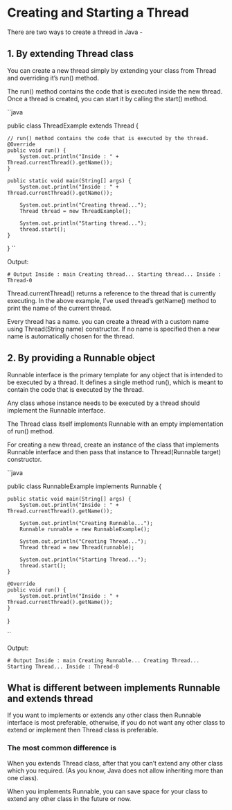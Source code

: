 # Creating and Starting a Thread

There are two ways to create a thread in Java -

## 1. By extending Thread class

You can create a new thread simply by extending your class from Thread and overriding it’s run() method.

The run() method contains the code that is executed inside the new thread. Once a thread is created, you can start it by calling the start() method.

``java

public class ThreadExample extends Thread {

    // run() method contains the code that is executed by the thread.
    @Override
    public void run() {
        System.out.println("Inside : " + Thread.currentThread().getName());
    }

    public static void main(String[] args) {
        System.out.println("Inside : " + Thread.currentThread().getName());

        System.out.println("Creating thread...");
        Thread thread = new ThreadExample();

        System.out.println("Starting thread...");
        thread.start();
    }
}
``

Output:

``
    # Output
    Inside : main
    Creating thread...
    Starting thread...
    Inside : Thread-0
``

Thread.currentThread() returns a reference to the thread that is currently executing. In the above example, I’ve used thread’s getName() method to print the name of the current thread.

Every thread has a name. you can create a thread with a custom name using Thread(String name) constructor. If no name is specified then a new name is automatically chosen for the thread.

## 2. By providing a Runnable object

Runnable interface is the primary template for any object that is intended to be executed by a thread. It defines a single method run(), which is meant to contain the code that is executed by the thread.

Any class whose instance needs to be executed by a thread should implement the Runnable interface.

The Thread class itself implements Runnable with an empty implementation of run() method.

For creating a new thread, create an instance of the class that implements Runnable interface and then pass that instance to Thread(Runnable target) constructor.

``java

public class RunnableExample implements Runnable {

    public static void main(String[] args) {
        System.out.println("Inside : " + Thread.currentThread().getName());

        System.out.println("Creating Runnable...");
        Runnable runnable = new RunnableExample();

        System.out.println("Creating Thread...");
        Thread thread = new Thread(runnable);

        System.out.println("Starting Thread...");
        thread.start();
    }

    @Override
    public void run() {
        System.out.println("Inside : " + Thread.currentThread().getName());
    }
}

``

Output:

``
    # Output
    Inside : main
    Creating Runnable...
    Creating Thread...
    Starting Thread...
    Inside : Thread-0
``

## What is different between  implements Runnable and extends thread

If you want to implements or extends any other class then Runnable interface is most preferable, otherwise, if you do not want any other class to extend or implement then Thread class is preferable.

### The most common difference is

When you extends Thread class, after that you can’t extend any other class which you required. (As you know, Java does not allow inheriting more than one class).

When you implements Runnable, you can save space for your class to extend any other class in the future or now.